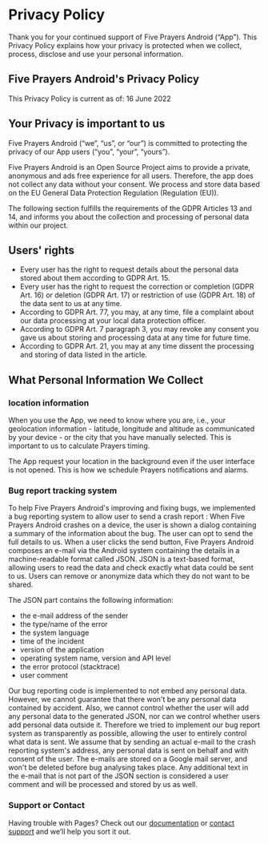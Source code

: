 # Privacy Policy

Thank you for your continued support of Five Prayers Android (“App”). This Privacy Policy explains how your privacy is protected when we collect, process, disclose and use your personal information.

## Five Prayers Android's Privacy Policy

This Privacy Policy is current as of: 16 June 2022

## Your Privacy is important to us

Five Prayers Android (“we”, “us”, or “our”) is committed to protecting the privacy of our App users (“you”, “your”, “yours”).

Five Prayers Android is an Open Source Project aims to provide a private, anonymous and ads free experience for all users. Therefore, the app does not collect any data without your consent. We process and store data based on the EU General Data Protection Regulation (Regulation (EU)).

The following section fulfills the requirements of the GDPR Articles 13 and 14, and informs you about the collection and processing of personal data within our project.

## Users' rights

- Every user has the right to request details about the personal data stored about them according to GDPR Art. 15.
- Every user has the right to request the correction or completion (GDPR Art. 16) or deletion (GDPR Art. 17) or restriction of use (GDPR Art. 18) of the data sent to us at any time.
- According to GDPR Art. 77, you may, at any time, file a complaint about our data processing at your local data protection officer.
- According to GDPR Art. 7 paragraph 3, you may revoke any consent you gave us about storing and processing data at any time for future time.
- According to GDPR Art. 21, you may at any time dissent the processing and storing of data listed in the article.

## What Personal Information We Collect

### location information

When you use the App, we need to know where you are, i.e., your geolocation information - latitude, longitude and altitude as communicated by your device - or the city that you have manually selected. This is important to us to calculate Prayers timing.

The App request your location in the background even if the user interface is not opened. This is how we schedule Prayers notifications and alarms.

### Bug report tracking system

To help Five Prayers Android's improving and fixing bugs, we implemented a bug reporting system to allow user to send a crash report : When Five Prayers Android crashes on a device, the user is shown a dialog containing a summary of the information about the bug. The user can opt to send the full details to us. When a user clicks the send button, Five Prayers Android composes an e-mail via the Android system containing the details in a machine-readable format called JSON. JSON is a text-based format, allowing users to read the data and check exactly what data could be sent to us. Users can remove or anonymize data which they do not want to be shared.

The JSON part contains the following information:

- the e-mail address of the sender
- the type/name of the error
- the system language
- time of the incident
- version of the application
- operating system name, version and API level
- the error protocol (stacktrace)
- user comment

Our bug reporting code is implemented to not embed any personal data. However, we cannot guarantee that there won't be any personal data contained by accident. Also, we cannot control whether the user will add any personal data to the generated JSON, nor can we control whether users add personal data outside it. Therefore we tried to implement our bug report system as transparently as possible, allowing the user to entirely control what data is sent. We assume that by sending an actual e-mail to the crash reporting system's address, any personal data is sent on behalf and with consent of the user. The e-mails are stored on a Google mail server, and won't be deleted before bug analysing takes place. Any additional text in the e-mail that is not part of the JSON section is considered a user comment and will be processed and stored by us as well.

### Support or Contact

Having trouble with Pages? Check out our [documentation](https://docs.github.com/categories/github-pages-basics/) or [contact support](https://support.github.com/contact) and we’ll help you sort it out.
